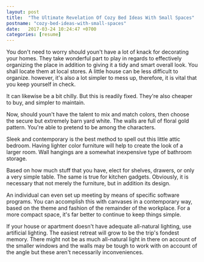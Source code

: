 ```yaml
---
layout: post
title:  "The Ultimate Revelation Of Cozy Bed Ideas With Small Spaces"
postname: "cozy-bed-ideas-with-small-spaces"
date:   2017-03-24 10:24:47 +0700
categories: [resume]
---
```

You don't need to worry should youn't have a lot of knack for decorating your homes. They take wonderful part to play in regards to effectively organizing the place in addition to giving it a tidy and smart overall look. You shall locate them at local stores. A little house can be less difficult to organize. however, it's also a lot simpler to mess up, therefore, it is vital that you keep yourself in check.

It can likewise be a bit chilly. But this is readily fixed. They're also cheaper to buy, and simpler to maintain.

Now, should youn't have the talent to mix and match colors, then choose the secure but extremely barn yard white. The walls are full of floral gold pattern. You're able to pretend to be among the characters.

Sleek and contemporary is the best method to spell out this little attic bedroom. Having lighter color furniture will help to create the look of a larger room. Wall hangings are a somewhat inexpensive type of bathroom storage.

Based on how much stuff that you have, elect for shelves, drawers, or only a very simple table. The same is true for kitchen gadgets. Obviously, it is necessary that not merely the furniture, but in addition its design.

An individual can even set up meeting by means of specific software programs. You can accomplish this with canvases in a contemporary way, based on the theme and fashion of the remainder of the workplace. For a more compact space, it's far better to continue to keep things simple.

If your house or apartment doesn't have adequate all-natural lighting, use artificial lighting. The easiest retreat will grow to be the trip's fondest memory. There might not be as much all-natural light in there on account of the smaller windows and the walls may be tough to work with on account of the angle but these aren't necessarily inconveniences.
